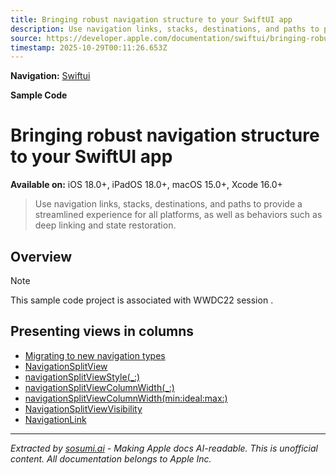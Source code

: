 ```yaml
---
title: Bringing robust navigation structure to your SwiftUI app
description: Use navigation links, stacks, destinations, and paths to provide a streamlined experience for all platforms, as well as behaviors such as deep linking and state restoration.
source: https://developer.apple.com/documentation/swiftui/bringing-robust-navigation-structure-to-your-swiftui-app
timestamp: 2025-10-29T00:11:26.653Z
---
```


**Navigation:** [Swiftui](/documentation/swiftui)

**Sample Code**

# Bringing robust navigation structure to your SwiftUI app

**Available on:** iOS 18.0+, iPadOS 18.0+, macOS 15.0+, Xcode 16.0+

> Use navigation links, stacks, destinations, and paths to provide a streamlined experience for all platforms, as well as behaviors such as deep linking and state restoration.

## Overview

> [!NOTE]
> This sample code project is associated with WWDC22 session [](https://developer.apple.com/wwdc22/10054/).

## Presenting views in columns

- [Migrating to new navigation types](/documentation/swiftui/migrating-to-new-navigation-types)
- [NavigationSplitView](/documentation/swiftui/navigationsplitview)
- [navigationSplitViewStyle(_:)](/documentation/swiftui/view/navigationsplitviewstyle(_:))
- [navigationSplitViewColumnWidth(_:)](/documentation/swiftui/view/navigationsplitviewcolumnwidth(_:))
- [navigationSplitViewColumnWidth(min:ideal:max:)](/documentation/swiftui/view/navigationsplitviewcolumnwidth(min:ideal:max:))
- [NavigationSplitViewVisibility](/documentation/swiftui/navigationsplitviewvisibility)
- [NavigationLink](/documentation/swiftui/navigationlink)

---

*Extracted by [sosumi.ai](https://sosumi.ai) - Making Apple docs AI-readable.*
*This is unofficial content. All documentation belongs to Apple Inc.*
